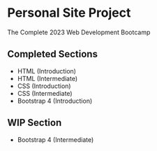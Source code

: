 # Personal Site Project
The Complete 2023 Web Development Bootcamp

## Completed Sections
- HTML (Introduction)
- HTML (Intermediate)
- CSS (Introduction)
- CSS (Intermediate)
- Bootstrap 4 (Introduction)
## WIP Section
- Bootstrap 4 (Intermediate)

